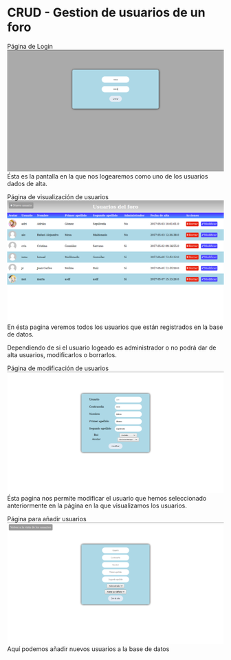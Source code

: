 # CRUD - Gestion de usuarios de un foro

Página de Login
<img src="img/login.png"/>
Ésta es la pantalla en la que nos logearemos como uno de los usuarios dados de alta.

Página de visualización de usuarios
<img src="img/pag_prin.png"/>
En ésta pagina veremos todos los usuarios que están registrados en la base de datos.

Dependiendo de si el usuario logeado es administrador o no podrá dar de alta usuarios, modificarlos o borrarlos.

Página de modificación de usuarios
<img src="img/pag_mod.png"/>
Ésta pagina nos permite modificar el usuario que hemos seleccionado anteriormente en la página en la que visualizamos los usuarios.

Página para añadir usuarios
<img src="img/alta.png"/>
Aquí podemos añadir nuevos usuarios a la base de datos
